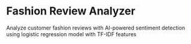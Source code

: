 # Fashion Review Analyzer
Analyze customer fashion reviews with AI-powered sentiment detection using logistic regression model with TF-IDF features
